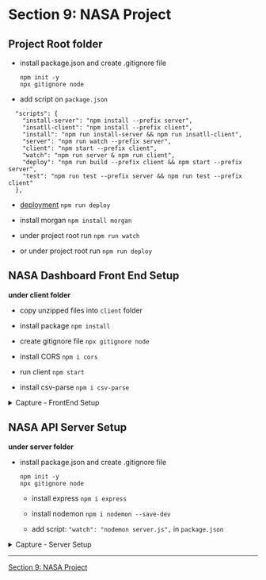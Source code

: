 #   Section 9: NASA Project

## Project Root folder

- install package.json and create .gitignore file 
  ```
  npm init -y 
  npx gitignore node
  ````
- add script on `package.json`

```
  "scripts": {
    "install-server": "npm install --prefix server",
    "insatll-client": "npm install --prefix client",
    "install": "npm run install-server && npm run insatll-client",
    "server": "npm run watch --prefix server",
    "client": "npm start --prefix client",
    "watch": "npm run server & npm run client",
    "deploy": "npm run build --prefix client && npm start --prefix server",
    "test": "npm run test --prefix server && npm run test --prefix client"
  },
```

- [deployment](../../contents/116_Serving-React.js-Front-End-In-Production.md) `npm run deploy`

- install morgan `npm install morgan`

- under project root run `npm run watch`

- or under project root run `npm run deploy`

## NASA Dashboard Front End Setup

**under client folder**

  - copy unzipped files into `client` folder

  - install package `npm install` 

  - create gitignore file `npx gitignore node` 

  - install CORS `npm i cors`

  - run client `npm start`

  - install csv-parse `npm i csv-parse`

<details>
  <summary> Capture - FrontEnd Setup </summary>  

  <p align="center" >
    <img src="../imags/103_NASA-Dashboard-Front-End-Setup.png" width="30%" >
    <img src="../imags/103_NASA-Dashboard-Front-End-Setup_2.png" width="30%" >
    <img src="../imags/103_NASA-Dashboard-Front-End-Setup_3.png" width="30%" >
</p> 

</details>

## NASA API Server Setup 

**under server folder**

- install package.json and create .gitignore file 
  ```
  npm init -y 
  npx gitignore node
  ````

  - install express `npm i express` 
 
  - install nodemon `npm i nodemon --save-dev`

  - add script: `"watch": "nodemon server.js",` in `package.json`


<details>
  <summary> Capture - Server Setup </summary>

-   run `npm run watch` 

-  `http://localhost:3000/`

<p align="center" >
    <img src="../../imags/100_Layouts-and-Separation-of-Concerns.png" width="90%" >
    <img src="../../imags/100_Layouts-and-Separation-of-Concerns_2.png" width="90%" >
</p> 

</details>

---

[Section 9: NASA Project](../../contents/Section-9_NASA-Project.md) 